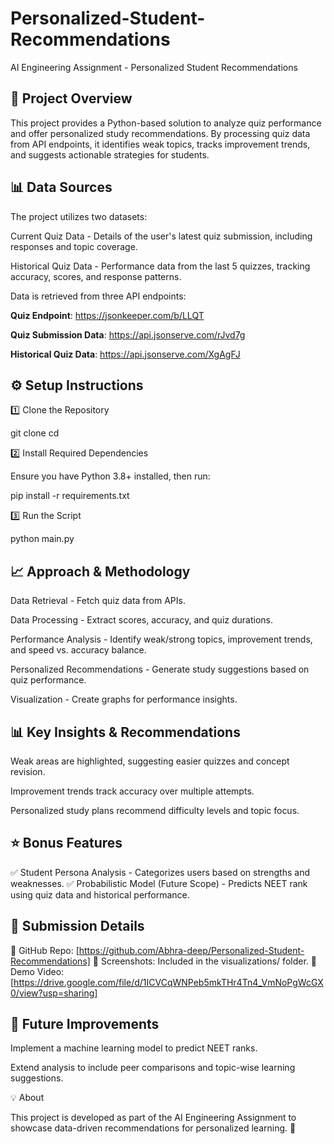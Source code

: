 # Personalized-Student-Recommendations
AI Engineering Assignment - Personalized Student Recommendations

📌 Project Overview
----

This project provides a Python-based solution to analyze quiz performance and offer personalized study recommendations. By processing quiz data from API endpoints, it identifies weak topics, tracks improvement trends, and suggests actionable strategies for students.

📊 Data Sources
----

The project utilizes two datasets:

Current Quiz Data - Details of the user's latest quiz submission, including responses and topic coverage.

Historical Quiz Data - Performance data from the last 5 quizzes, tracking accuracy, scores, and response patterns.

Data is retrieved from three API endpoints:

**Quiz Endpoint**: https://jsonkeeper.com/b/LLQT

**Quiz Submission Data**: https://api.jsonserve.com/rJvd7g

**Historical Quiz Data**: https://api.jsonserve.com/XgAgFJ

⚙️ Setup Instructions
----
1️⃣ Clone the Repository

git clone <your-github-repo-link>
cd <your-repo-name>


2️⃣ Install Required Dependencies

Ensure you have Python 3.8+ installed, then run:

pip install -r requirements.txt

3️⃣ Run the Script

python main.py

📈 Approach & Methodology
----

Data Retrieval - Fetch quiz data from APIs.

Data Processing - Extract scores, accuracy, and quiz durations.

Performance Analysis - Identify weak/strong topics, improvement trends, and speed vs. accuracy balance.

Personalized Recommendations - Generate study suggestions based on quiz performance.

Visualization - Create graphs for performance insights.

📊 Key Insights & Recommendations
-----

Weak areas are highlighted, suggesting easier quizzes and concept revision.

Improvement trends track accuracy over multiple attempts.

Personalized study plans recommend difficulty levels and topic focus.

⭐ Bonus Features
-----

✅ Student Persona Analysis - Categorizes users based on strengths and weaknesses.
✅ Probabilistic Model (Future Scope) - Predicts NEET rank using quiz data and historical performance.

📌 Submission Details
----

🔗 GitHub Repo: [https://github.com/Abhra-deep/Personalized-Student-Recommendations]
📸 Screenshots: Included in the visualizations/ folder.
🎥 Demo Video: [https://drive.google.com/file/d/1ICVCqWNPeb5mkTHr4Tn4_VmNoPgWcGX0/view?usp=sharing]

🚀 Future Improvements
----

Implement a machine learning model to predict NEET ranks.

Extend analysis to include peer comparisons and topic-wise learning suggestions.

💡 About

This project is developed as part of the AI Engineering Assignment to showcase data-driven recommendations for personalized learning. 🚀
